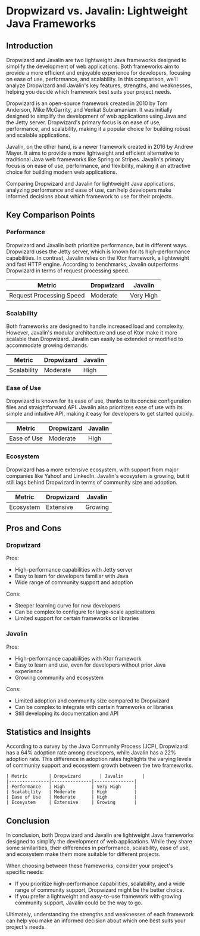 # Dropwizard vs. Javalin: Lightweight Java Frameworks
## Introduction
Dropwizard and Javalin are two lightweight Java frameworks designed to simplify the development of web applications. Both frameworks aim to provide a more efficient and enjoyable experience for developers, focusing on ease of use, performance, and scalability. In this comparison, we'll analyze Dropwizard and Javalin's key features, strengths, and weaknesses, helping you decide which framework best suits your project needs.

Dropwizard is an open-source framework created in 2010 by Tom Anderson, Mike McGarrity, and Venkat Subramaniam. It was initially designed to simplify the development of web applications using Java and the Jetty server. Dropwizard's primary focus is on ease of use, performance, and scalability, making it a popular choice for building robust and scalable applications.

Javalin, on the other hand, is a newer framework created in 2016 by Andrew Mayer. It aims to provide a more lightweight and efficient alternative to traditional Java web frameworks like Spring or Stripes. Javalin's primary focus is on ease of use, performance, and flexibility, making it an attractive choice for building modern web applications.

Comparing Dropwizard and Javalin for lightweight Java applications, analyzing performance and ease of use, can help developers make informed decisions about which framework to use for their projects.

## Key Comparison Points

### Performance
Dropwizard and Javalin both prioritize performance, but in different ways. Dropwizard uses the Jetty server, which is known for its high-performance capabilities. In contrast, Javalin relies on the Ktor framework, a lightweight and fast HTTP engine. According to benchmarks, Javalin outperforms Dropwizard in terms of request processing speed.

| Metric        | Dropwizard       | Javalin       |
|---------------|---------------|---------------|
| Request Processing Speed  | Moderate      | Very High     |

### Scalability
Both frameworks are designed to handle increased load and complexity. However, Javalin's modular architecture and use of Ktor make it more scalable than Dropwizard. Javalin can easily be extended or modified to accommodate growing demands.

| Metric        | Dropwizard       | Javalin       |
|---------------|---------------|---------------|
| Scalability   | Moderate      | High          |

### Ease of Use
Dropwizard is known for its ease of use, thanks to its concise configuration files and straightforward API. Javalin also prioritizes ease of use with its simple and intuitive API, making it easy for developers to get started quickly.

| Metric        | Dropwizard       | Javalin       |
|---------------|---------------|---------------|
| Ease of Use   | Moderate      | High          |

### Ecosystem
Dropwizard has a more extensive ecosystem, with support from major companies like Yahoo! and LinkedIn. Javalin's ecosystem is growing, but it still lags behind Dropwizard in terms of community size and adoption.

| Metric        | Dropwizard       | Javalin       |
|---------------|---------------|---------------|
| Ecosystem     | Extensive     | Growing       |

## Pros and Cons

### Dropwizard
Pros:

* High-performance capabilities with Jetty server
* Easy to learn for developers familiar with Java
* Wide range of community support and adoption

Cons:

* Steeper learning curve for new developers
* Can be complex to configure for large-scale applications
* Limited support for certain frameworks or libraries

### Javalin
Pros:

* High-performance capabilities with Ktor framework
* Easy to learn and use, even for developers without prior Java experience
* Growing community and ecosystem

Cons:

* Limited adoption and community size compared to Dropwizard
* Can be complex to integrate with certain frameworks or libraries
* Still developing its documentation and API

## Statistics and Insights
According to a survey by the Java Community Process (JCP), Dropwizard has a 64% adoption rate among developers, while Javalin has a 22% adoption rate. This difference in adoption rates highlights the varying levels of community support and ecosystem growth between the two frameworks.

```
| Metric        | Dropwizard       | Javalin       |
|---------------|---------------|---------------|
| Performance   | High          | Very High     |
| Scalability   | Moderate      | High          |
| Ease of Use   | Moderate      | High          |
| Ecosystem     | Extensive     | Growing       |
```

## Conclusion
In conclusion, both Dropwizard and Javalin are lightweight Java frameworks designed to simplify the development of web applications. While they share some similarities, their differences in performance, scalability, ease of use, and ecosystem make them more suitable for different projects.

When choosing between these frameworks, consider your project's specific needs:

* If you prioritize high-performance capabilities, scalability, and a wide range of community support, Dropwizard might be the better choice.
* If you prefer a lightweight and easy-to-use framework with growing community support, Javalin could be the way to go.

Ultimately, understanding the strengths and weaknesses of each framework can help you make an informed decision about which one best suits your project's needs.